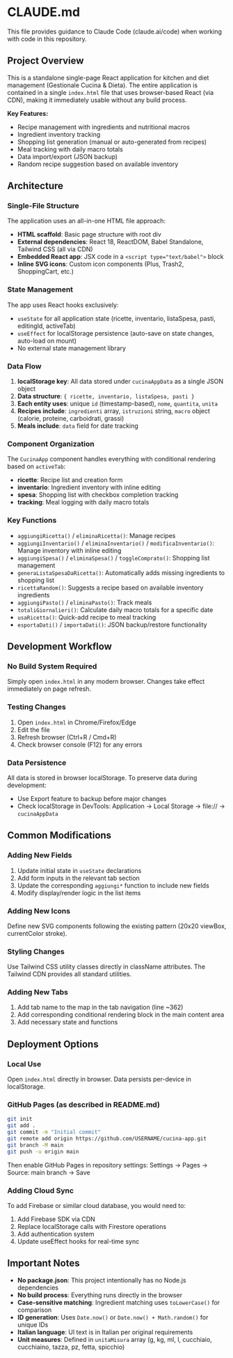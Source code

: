 # CLAUDE.md

This file provides guidance to Claude Code (claude.ai/code) when working with code in this repository.

## Project Overview

This is a standalone single-page React application for kitchen and diet management (Gestionale Cucina & Dieta). The entire application is contained in a single `index.html` file that uses browser-based React (via CDN), making it immediately usable without any build process.

**Key Features:**
- Recipe management with ingredients and nutritional macros
- Ingredient inventory tracking
- Shopping list generation (manual or auto-generated from recipes)
- Meal tracking with daily macro totals
- Data import/export (JSON backup)
- Random recipe suggestion based on available inventory

## Architecture

### Single-File Structure
The application uses an all-in-one HTML file approach:
- **HTML scaffold**: Basic page structure with root div
- **External dependencies**: React 18, ReactDOM, Babel Standalone, Tailwind CSS (all via CDN)
- **Embedded React app**: JSX code in a `<script type="text/babel">` block
- **Inline SVG icons**: Custom icon components (Plus, Trash2, ShoppingCart, etc.)

### State Management
The app uses React hooks exclusively:
- `useState` for all application state (ricette, inventario, listaSpesa, pasti, editingId, activeTab)
- `useEffect` for localStorage persistence (auto-save on state changes, auto-load on mount)
- No external state management library

### Data Flow
1. **localStorage key**: All data stored under `cucinaAppData` as a single JSON object
2. **Data structure**: `{ ricette, inventario, listaSpesa, pasti }`
3. **Each entity uses**: unique `id` (timestamp-based), `nome`, `quantita`, `unita`
4. **Recipes include**: `ingredienti` array, `istruzioni` string, `macro` object (calorie, proteine, carboidrati, grassi)
5. **Meals include**: `data` field for date tracking

### Component Organization
The `CucinaApp` component handles everything with conditional rendering based on `activeTab`:
- **ricette**: Recipe list and creation form
- **inventario**: Ingredient inventory with inline editing
- **spesa**: Shopping list with checkbox completion tracking
- **tracking**: Meal logging with daily macro totals

### Key Functions
- `aggiungiRicetta()` / `eliminaRicetta()`: Manage recipes
- `aggiungiInventario()` / `eliminaInventario()` / `modificaInventario()`: Manage inventory with inline editing
- `aggiungiSpesa()` / `eliminaSpesa()` / `toggleComprato()`: Shopping list management
- `generaListaSpesaDaRicetta()`: Automatically adds missing ingredients to shopping list
- `ricettaRandom()`: Suggests a recipe based on available inventory ingredients
- `aggiungiPasto()` / `eliminaPasto()`: Track meals
- `totaliGiornalieri()`: Calculate daily macro totals for a specific date
- `usaRicetta()`: Quick-add recipe to meal tracking
- `esportaDati()` / `importaDati()`: JSON backup/restore functionality

## Development Workflow

### No Build System Required
Simply open `index.html` in any modern browser. Changes take effect immediately on page refresh.

### Testing Changes
1. Open `index.html` in Chrome/Firefox/Edge
2. Edit the file
3. Refresh browser (Ctrl+R / Cmd+R)
4. Check browser console (F12) for any errors

### Data Persistence
All data is stored in browser localStorage. To preserve data during development:
- Use Export feature to backup before major changes
- Check localStorage in DevTools: Application → Local Storage → file:// → `cucinaAppData`

## Common Modifications

### Adding New Fields
1. Update initial state in `useState` declarations
2. Add form inputs in the relevant tab section
3. Update the corresponding `aggiungi*` function to include new fields
4. Modify display/render logic in the list items

### Adding New Icons
Define new SVG components following the existing pattern (20x20 viewBox, currentColor stroke).

### Styling Changes
Use Tailwind CSS utility classes directly in className attributes. The Tailwind CDN provides all standard utilities.

### Adding New Tabs
1. Add tab name to the map in the tab navigation (line ~362)
2. Add corresponding conditional rendering block in the main content area
3. Add necessary state and functions

## Deployment Options

### Local Use
Open `index.html` directly in browser. Data persists per-device in localStorage.

### GitHub Pages (as described in README.md)
```bash
git init
git add .
git commit -m "Initial commit"
git remote add origin https://github.com/USERNAME/cucina-app.git
git branch -M main
git push -u origin main
```
Then enable GitHub Pages in repository settings: Settings → Pages → Source: main branch → Save

### Adding Cloud Sync
To add Firebase or similar cloud database, you would need to:
1. Add Firebase SDK via CDN
2. Replace localStorage calls with Firestore operations
3. Add authentication system
4. Update useEffect hooks for real-time sync

## Important Notes

- **No package.json**: This project intentionally has no Node.js dependencies
- **No build process**: Everything runs directly in the browser
- **Case-sensitive matching**: Ingredient matching uses `toLowerCase()` for comparison
- **ID generation**: Uses `Date.now()` or `Date.now() + Math.random()` for unique IDs
- **Italian language**: UI text is in Italian per original requirements
- **Unit measures**: Defined in `unitaMisura` array (g, kg, ml, l, cucchiaio, cucchiaino, tazza, pz, fetta, spicchio)
